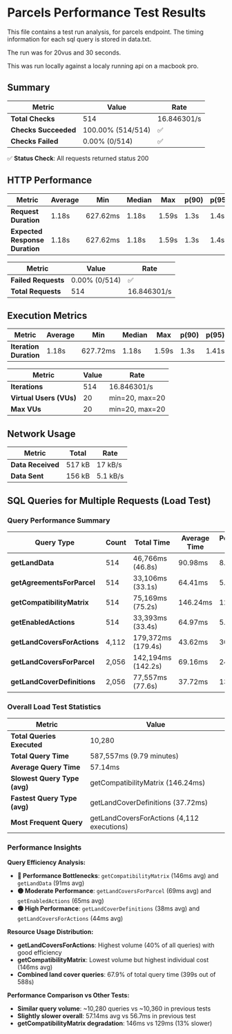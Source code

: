 # Parcels Performance Test Results

This file contains a test run analysis, for parcels endpoint.
The timing information for each sql query is stored in data.txt.

The run was for 20vus and 30 seconds.

This was run locally against a localy running api on a macbook pro.

## Summary

| Metric               | Value             | Rate        |
| -------------------- | ----------------- | ----------- |
| **Total Checks**     | 514               | 16.846301/s |
| **Checks Succeeded** | 100.00% (514/514) | ✅          |
| **Checks Failed**    | 0.00% (0/514)     | ✅          |

✅ **Status Check**: All requests returned status 200

## HTTP Performance

| Metric                         | Average | Min      | Median | Max   | p(90) | p(95) |
| ------------------------------ | ------- | -------- | ------ | ----- | ----- | ----- |
| **Request Duration**           | 1.18s   | 627.62ms | 1.18s  | 1.59s | 1.3s  | 1.4s  |
| **Expected Response Duration** | 1.18s   | 627.62ms | 1.18s  | 1.59s | 1.3s  | 1.4s  |

| Metric              | Value         | Rate        |
| ------------------- | ------------- | ----------- |
| **Failed Requests** | 0.00% (0/514) | ✅          |
| **Total Requests**  | 514           | 16.846301/s |

## Execution Metrics

| Metric                 | Average | Min      | Median | Max   | p(90) | p(95) |
| ---------------------- | ------- | -------- | ------ | ----- | ----- | ----- |
| **Iteration Duration** | 1.18s   | 627.72ms | 1.18s  | 1.59s | 1.3s  | 1.41s |

| Metric                  | Value | Rate           |
| ----------------------- | ----- | -------------- |
| **Iterations**          | 514   | 16.846301/s    |
| **Virtual Users (VUs)** | 20    | min=20, max=20 |
| **Max VUs**             | 20    | min=20, max=20 |

## Network Usage

| Metric            | Total  | Rate     |
| ----------------- | ------ | -------- |
| **Data Received** | 517 kB | 17 kB/s  |
| **Data Sent**     | 156 kB | 5.1 kB/s |

## SQL Queries for Multiple Requests (Load Test)

### Query Performance Summary

| Query Type                  | Count | Total Time         | Average Time | Percentage of Total |
| --------------------------- | ----- | ------------------ | ------------ | ------------------- |
| **getLandData**             | 514   | 46,766ms (46.8s)   | 90.98ms      | 8.0%                |
| **getAgreementsForParcel**  | 514   | 33,106ms (33.1s)   | 64.41ms      | 5.6%                |
| **getCompatibilityMatrix**  | 514   | 75,169ms (75.2s)   | 146.24ms     | 12.8%               |
| **getEnabledActions**       | 514   | 33,393ms (33.4s)   | 64.97ms      | 5.7%                |
| **getLandCoversForActions** | 4,112 | 179,372ms (179.4s) | 43.62ms      | 30.5%               |
| **getLandCoversForParcel**  | 2,056 | 142,194ms (142.2s) | 69.16ms      | 24.2%               |
| **getLandCoverDefinitions** | 2,056 | 77,557ms (77.6s)   | 37.72ms      | 13.2%               |

### Overall Load Test Statistics

| Metric                       | Value                                      |
| ---------------------------- | ------------------------------------------ |
| **Total Queries Executed**   | 10,280                                     |
| **Total Query Time**         | 587,557ms (9.79 minutes)                   |
| **Average Query Time**       | 57.14ms                                    |
| **Slowest Query Type (avg)** | getCompatibilityMatrix (146.24ms)          |
| **Fastest Query Type (avg)** | getLandCoverDefinitions (37.72ms)          |
| **Most Frequent Query**      | getLandCoversForActions (4,112 executions) |

### Performance Insights

**Query Efficiency Analysis:**

- **🔴 Performance Bottlenecks**: `getCompatibilityMatrix` (146ms avg) and `getLandData` (91ms avg)
- **🟡 Moderate Performance**: `getLandCoversForParcel` (69ms avg) and `getEnabledActions` (65ms avg)
- **🟢 High Performance**: `getLandCoverDefinitions` (38ms avg) and `getLandCoversForActions` (44ms avg)

**Resource Usage Distribution:**

- **getLandCoversForActions**: Highest volume (40% of all queries) with good efficiency
- **getCompatibilityMatrix**: Lowest volume but highest individual cost (146ms avg)
- **Combined land cover queries**: 67.9% of total query time (399s out of 588s)

**Performance Comparison vs Other Tests:**

- **Similar query volume**: ~10,280 queries vs ~10,360 in previous tests
- **Slightly slower overall**: 57.14ms avg vs 56.7ms in previous test
- **getCompatibilityMatrix degradation**: 146ms vs 129ms (13% slower)
